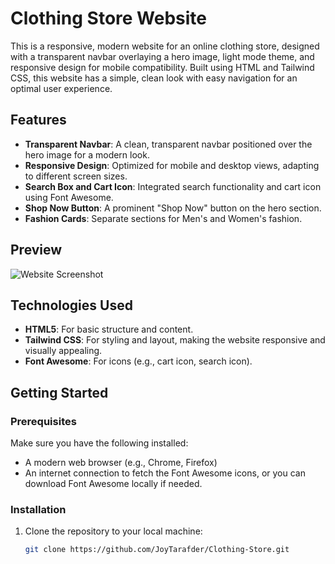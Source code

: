 
 # Clothing Store Website

This is a responsive, modern website for an online clothing store, designed with a transparent navbar overlaying a hero image, light mode theme, and responsive design for mobile compatibility. Built using HTML and Tailwind CSS, this website has a simple, clean look with easy navigation for an optimal user experience.

## Features

- **Transparent Navbar**: A clean, transparent navbar positioned over the hero image for a modern look.
- **Responsive Design**: Optimized for mobile and desktop views, adapting to different screen sizes.
- **Search Box and Cart Icon**: Integrated search functionality and cart icon using Font Awesome.
- **Shop Now Button**: A prominent "Shop Now" button on the hero section.
- **Fashion Cards**: Separate sections for Men's and Women's fashion.

## Preview

![Website Screenshot](https://github.com/user-attachments/assets/7f24ba51-65da-47c5-ac93-1706cb8bcba8)

## Technologies Used

- **HTML5**: For basic structure and content.
- **Tailwind CSS**: For styling and layout, making the website responsive and visually appealing.
- **Font Awesome**: For icons (e.g., cart icon, search icon).

## Getting Started

### Prerequisites

Make sure you have the following installed:
- A modern web browser (e.g., Chrome, Firefox)
- An internet connection to fetch the Font Awesome icons, or you can download Font Awesome locally if needed.

### Installation

1. Clone the repository to your local machine:
   ```bash
   git clone https://github.com/JoyTarafder/Clothing-Store.git
